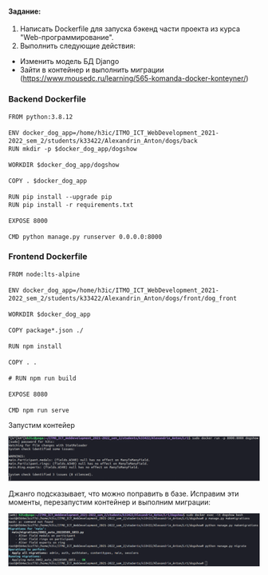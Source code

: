 #### Задание:

1. Написать Dockerfile для запуска бэкенд части проекта из курса "Web-программирование".
2. Выполнить следующие действия:

- Изменить модель БД Django
- Зайти в контейнер и выполнить миграции (https://www.mousedc.ru/learning/565-komanda-docker-konteyner/)

### Backend Dockerfile

```
FROM python:3.8.12

ENV docker_dog_app=/home/h3ic/ITMO_ICT_WebDevelopment_2021-2022_sem_2/students/k33422/Alexandrin_Anton/dogs/back
RUN mkdir -p $docker_dog_app/dogshow

WORKDIR $docker_dog_app/dogshow

COPY . $docker_dog_app

RUN pip install --upgrade pip
RUN pip install -r requirements.txt

EXPOSE 8000

CMD python manage.py runserver 0.0.0.0:8000
```

### Frontend Dockerfile

```
FROM node:lts-alpine

ENV docker_dog_app=/home/h3ic/ITMO_ICT_WebDevelopment_2021-2022_sem_2/students/k33422/Alexandrin_Anton/dogs/front/dog_front

WORKDIR $docker_dog_app

COPY package*.json ./

RUN npm install

COPY . .

# RUN npm run build

EXPOSE 8080

CMD npm run serve
```

Запустим контейер

![](../imgs/docker_run.png)

Джанго подсказывает, что можно поправить в базе. Исправим эти моменты, перезапустим контейнер и выполним миграции:

![](../imgs/migration.png)